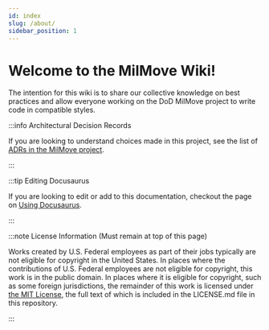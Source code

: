 ```yaml
---
id: index
slug: /about/
sidebar_position: 1
---
```


# Welcome to the MilMove Wiki!

The intention for this wiki is to share our collective knowledge on best practices and allow everyone working on the DoD MilMove project to write code in compatible styles.

:::info Architectural Decision Records

If you are looking to understand choices made in this project, see the list of
[ADRs in the MilMove project](../adrs/).

:::

:::tip Editing Docusaurus

If you are looking to edit or add to this documentation, checkout the page on
[Using Docusaurus](../tools/docusaurus/docusaurus.md).

:::

:::note License Information (Must remain at top of this page)

Works created by U.S. Federal employees as part of their jobs typically are not eligible for copyright in the United
States. In places where the contributions of U.S. Federal employees are not eligible for copyright, this work is in
the public domain. In places where it is eligible for copyright, such as some foreign jurisdictions, the remainder of
this work is licensed under [the MIT License](https://opensource.org/licenses/MIT), the full text of which is included
in the LICENSE.md file in this repository.

:::

[gh-adr-readme]: https://github.com/transcom/mymove/tree/master/docs/adr#architectural-decision-log
